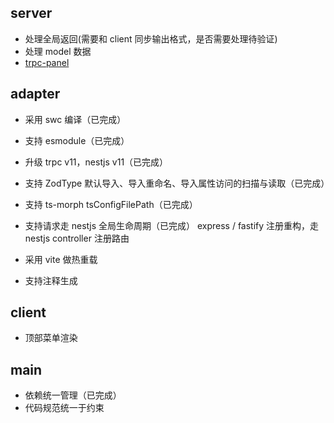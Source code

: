 ## server
- 处理全局返回(需要和 client 同步输出格式，是否需要处理待验证)
- 处理 model 数据
- [trpc-panel](https://github.com/KROT47/trpc-panel/tree/main/packages/trpc-panel)

## adapter
- 采用 swc 编译（已完成）
- 支持 esmodule（已完成）
- 升级 trpc v11，nestjs v11（已完成）
- 支持 ZodType 默认导入、导入重命名、导入属性访问的扫描与读取（已完成）
- 支持 ts-morph tsConfigFilePath（已完成）
- 支持请求走 nestjs 全局生命周期（已完成）
  express / fastify 注册重构，走 nestjs controller 注册路由

- 采用 vite 做热重载
- 支持注释生成

## client
- 顶部菜单渲染

## main
- 依赖统一管理（已完成）
- 代码规范统一于约束
